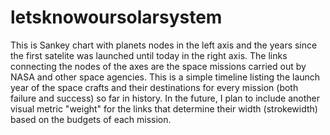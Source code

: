 # letsknowoursolarsystem

This is Sankey chart with planets nodes in the left axis and the years since the first satelite was launched until today in the right axis.
The links connecting the nodes of the axes are the space missions carried out by NASA and other space agencies. This is a simple timeline
listing the launch year of the space crafts and their destinations for every mission (both failure and success) so far in history.
In the future, I plan to include another visual metric "weight" for the links that determine their width (strokewidth) based on the budgets of each mission.
